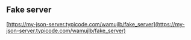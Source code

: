 ## Fake server

[https://my-json-server.typicode.com/wamujlb/fake_server](https://my-json-server.typicode.com/wamujlb/fake_server)
